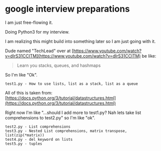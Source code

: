 # google interview preparations

I am just free-flowing it.

Doing Python3 for my interview.

I am realizing this might build into something later so I am just going with it.

Dude named "TechLead" over at [https://www.youtube.com/watch?v=dIrS31CCITM](https://www.youtube.com/watch?v=dIrS31CCITM) be like:

> Learn you stacks, queues, and hashmaps

So I'm like "Ok".

```
test1.py - How to use lists, list as a stack, list as a queue
```

All of this is taken from: [https://docs.python.org/3/tutorial/datastructures.html](https://docs.python.org/3/tutorial/datastructures.html)

Right now I'm like "...should I add more to test1.py? Nah lets take list comprehensions to test2.py" so I'm like "ok".

```
test2.py - List comprehensions
test3.py - Nested List comprehensions, matrix transpose, list(zip(*matrix))
test4.py - del keyword on lists
test5.py - tuples
```


